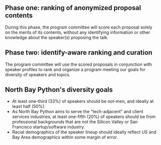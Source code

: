 ## Phase one: ranking of anonymized proposal contents

During this phase, the program committee will score each proposal solely on the merits of its contents, without any identifying information or other knowledge about the speaker(s) proposing the talk.

## Phase two: identify-aware ranking and curation

The program committee will use the scored proposals in conjunction with speaker profiles to rank and organize a program meeting our goals for diversity of speakers and topics.

## North Bay Python's diversity goals

+ At least one-third (33%) of speakers should be not-men, and ideally at least half (50%).
+ As North Bay Python aims to serve the "tech-adjacent" and client services industries, at least one-fifth (20%) of speakers should be from professional backgrounds that are not the Silicon Valley or San Francisco startup/software industry.
+ Racial demographics of the speaker lineup should ideally reflect US and Bay Area demographics within some margin of error.